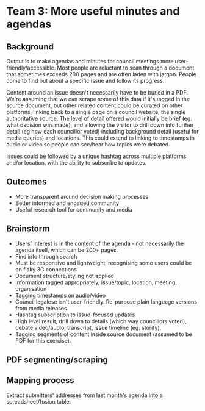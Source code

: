 # Team 3: More useful minutes and agendas

## Background

Output is to make agendas and minutes for council meetings more user-friendly/accessible. Most people are reluctant to scan through a document that sometimes exceeds 200 pages and are often laden with jargon. People come to find out about a specific issue and follow its progress.

Content around an issue doesn't necessarily have to be buried in a PDF. We're assuming that we can scrape some of this data if it's tagged in the source document, but other related content could be curated on other platforms, linking back to a single page on a council website, the single authoritative source. The level of detail offered would initially be brief (eg. what decision was made), and allowing the visitor to drill down into further detail (eg how each councillor voted) including background detail (useful for media queries) and locations. This could extend to linking to timestamps in audio or video so people can see/hear how topics were debated.

Issues could be followed by a unique hashtag across multiple platforms and/or location, with the ability to subscribe to updates.

## Outcomes
* More transparent around decision making processes
* Better informed and engaged community
* Useful research tool for community and media

## Brainstorm

* Users' interest is in the content of the agenda - not necessarily the agenda itself, which can be 200+ pages.
* Find info through search
* Must be responsive and lightweight, recognising some users could be on flaky 3G connections.
* Document structure/styling not applied
* Information tagged appropriately, issue/topic, location, meeting, organisation 
* Tagging timestamps on audio/video
* Council legalese isn't user-friendly. Re-purpose plain language versions from media releases.
* Hashtag subscription to issue-focused updates
* High level result, drill down to details (which way councillors voted), debate video/audio, transcript, issue timeline (eg. storify).
* Tagging segments of content inside source document (assumed to be PDF for this exercise).

## PDF segmenting/scraping



## Mapping process
Extract submitters' addresses from last month's agenda into a spreadsheet/fusion table.
